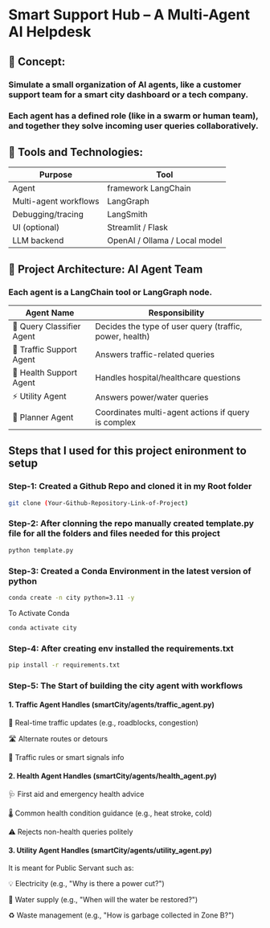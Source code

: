# Smart Support Hub – A Multi-Agent AI Helpdesk


## 🧠 Concept:

### Simulate a small organization of AI agents, like a customer support team for a smart city dashboard or a tech company.

### Each agent has a defined role (like in a swarm or human team), and together they solve incoming user queries collaboratively.



## 🔗 Tools and Technologies:


| Purpose	            |    Tool                        |
|-----------------------|--------------------------------|
| Agent                 |  framework LangChain           |
| Multi-agent workflows	|  LangGraph                     |
| Debugging/tracing	    |  LangSmith                     |   
| UI (optional)	        |  Streamlit / Flask             |
| LLM backend	        |  OpenAI / Ollama / Local model |



## 🧩 Project Architecture: AI Agent Team
### Each agent is a LangChain tool or LangGraph node.


| Agent Name                | Responsibility                                          
| ------------------------- | ------------------------------------------------------- 
| 🧾 Query Classifier Agent | Decides the type of user query (traffic, power, health) |
| 🚦 Traffic Support Agent  | Answers traffic-related queries                         |
| 🏥 Health Support Agent   | Handles hospital/healthcare questions                   |
| ⚡ Utility Agent          | Answers power/water queries                             |
| 🧠 Planner Agent          | Coordinates multi-agent actions if query is complex     |



## Steps that I used for this project enironment to setup


### Step-1: Created a Github Repo and cloned it in my Root folder
```bash
git clone (Your-Github-Repository-Link-of-Project)
```


### Step-2: After clonning the repo manually created template.py file for all the folders and files needed for this project
```bash
python template.py
```


### Step-3: Created a Conda Environment in the latest version of python
```bash
conda create -n city python=3.11 -y
```

To Activate Conda
```bash
conda activate city
```


### Step-4: After creating env installed the requirements.txt
```bash
pip install -r requirements.txt
```


### Step-5: The Start of building the city agent with workflows


#### 1. Traffic Agent Handles (smartCity/agents/traffic_agent.py)
🚗 Real-time traffic updates (e.g., roadblocks, congestion)

🛣️ Alternate routes or detours

🚧 Traffic rules or smart signals info


#### 2. Health Agent Handles (smartCity/agents/health_agent.py)
🩺 First aid and emergency health advice

🌡️ Common health condition guidance (e.g., heat stroke, cold)

⚠️ Rejects non-health queries politely


#### 3. Utility Agent Handles (smartCity/agents/utility_agent.py)
It is meant for Public Servant such as:

💡 Electricity (e.g., "Why is there a power cut?")

🚰 Water supply (e.g., "When will the water be restored?")

♻️ Waste management (e.g., "How is garbage collected in Zone B?")